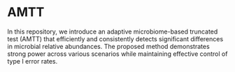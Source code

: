 # AMTT
In this repository, we introduce an adaptive microbiome-based truncated test (AMTT) that efficiently and consistently detects significant differences in microbial relative abundances. The proposed method demonstrates strong power across various scenarios while maintaining effective control of type I error rates.
